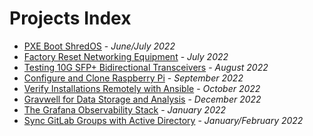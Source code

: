 # Projects Index

- [PXE Boot ShredOS](./pxeboot/README.md) - _June/July 2022_
- [Factory Reset Networking Equipment](./factory-reset/README.md)  - _July 2022_
- [Testing 10G SFP+ Bidirectional Transceivers](./bidi-test/README.md) - _August 2022_
- [Configure and Clone Raspberry Pi](./rpi-setup/rpi-setup.md) - _September 2022_
- [Verify Installations Remotely with Ansible](./ansible/README.md) - _October 2022_
- [Gravwell for Data Storage and Analysis](./gravwell/README.md) - _December 2022_
- [The Grafana Observability Stack](./grafana/README.md) - _January 2022_
- [Sync GitLab Groups with Active Directory](./gitlab-sync/README.md) - _January/February 2022_